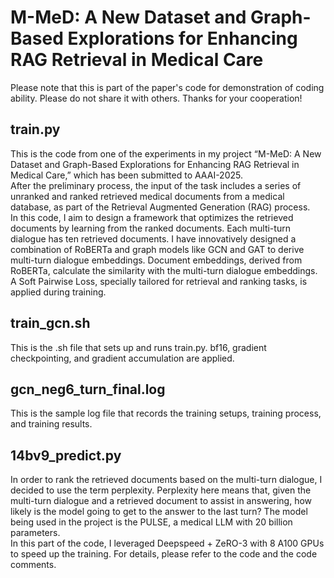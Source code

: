 # M-MeD: A New Dataset and Graph-Based Explorations for Enhancing RAG Retrieval in Medical Care

Please note that this is part of the paper's code for demonstration of coding ability. Please do not share it with others. Thanks for your cooperation!


## train.py

This is the code from one of the experiments in my project “M-MeD: A New Dataset and Graph-Based Explorations for Enhancing RAG Retrieval in Medical Care,” which has been submitted to AAAI-2025. \
After the preliminary process, the input of the task includes a series of unranked and ranked retrieved medical documents from a medical database, as part of the Retrieval Augmented Generation (RAG) process. \
In this code, I aim to design a framework that optimizes the retrieved documents by learning from the ranked documents. Each multi-turn dialogue has ten retrieved documents. I have innovatively designed a combination of RoBERTa and graph models like GCN and GAT to derive multi-turn dialogue embeddings. Document embeddings, derived from RoBERTa, calculate the similarity with the multi-turn dialogue embeddings. A Soft Pairwise Loss, specially tailored for retrieval and ranking tasks, is applied during training.

## train_gcn.sh

This is the .sh file that sets up and runs train.py. bf16, gradient checkpointing, and gradient accumulation are applied.

## gcn_neg6_turn_final.log

This is the sample log file that records the training setups, training process, and training results.

## 14bv9_predict.py

In order to rank the retrieved documents based on the multi-turn dialogue, I decided to use the term perplexity. Perplexity here means that, given the multi-turn dialogue and a retrieved document to assist in answering, how likely is the model going to get to the answer to the last turn? The model being used in the project is the PULSE, a medical LLM with 20 billion parameters.\
In this part of the code, I leveraged Deepspeed + ZeRO-3 with 8 A100 GPUs to speed up the training. For details, please refer to the code and the code comments.
